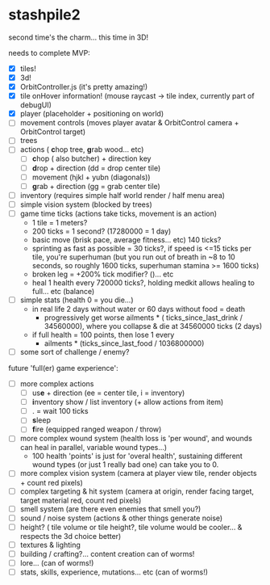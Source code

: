 # stashpile2
second time's the charm... this time in 3D! 

needs to complete MVP:
- [x] tiles!
- [x] 3d!
- [x] OrbitController.js (it's pretty amazing!)
- [x] tile onHover information! (mouse raycast -> tile index, currently part of debugUI)
- [x] player (placeholder + positioning on world)
- [ ] movement controls (moves player avatar & OrbitControl camera + OrbitControl target)
- [ ] trees
- [ ] actions ( **c**hop tree, **g**rab wood... etc)
  - [ ] **c**hop ( also butcher) + direction key
  - [ ] **d**rop + direction (dd = drop center tile)
  - [ ] movement (hjkl + yubn (diagonals))
  - [ ] **g**rab + direction (gg = grab center tile)
- [ ] inventory (requires simple half world render / half menu area)
- [ ] simple vision system (blocked by trees)
- [ ] game time ticks (actions take ticks, movement is an action)
  - 1 tile = 1 meters?
  - 200 ticks = 1 second? (17280000 = 1 day)
  - basic move (brisk pace, average fitness... etc) 140 ticks?
  - sprinting as fast as possible = 30 ticks?, if speed is <=15 ticks per tile, you're superhuman (but you run out of breath in ~8 to 10 seconds, so roughly 1600 ticks, superhuman stamina >= 1600 ticks)
  - broken leg = +200% tick modifier? ()... etc
  - heal 1 health every 720000 ticks?, holding medkit allows healing to full... etc (balance)
- [ ] simple stats (health 0 = you die...)
  - in real life 2 days without water or 60 days without food = death
    - progressively get worse ailments * ( ticks_since_last_drink / 34560000), where you collapse & die at 34560000 ticks (2 days)
  - if full health = 100 points, then lose 1 every 
    - ailments * (ticks_since_last_food / 1036800000)
- [ ] some sort of challenge / enemy?

future 'full(er) game experience':
- [ ] more complex actions
  - [ ] us**e** + direction (ee = center tile, i = inventory)
  - [ ] **i**nventory show / list inventory (+ allow actions from item)
  - [ ] . = wait 100 ticks
  - [ ] **s**leep
  - [ ] **f**ire (equipped ranged weapon / throw)
- [ ] more complex wound system (health loss is 'per wound', and wounds can heal in parallel, variable wound types...)
  - 100 health 'points' is just for 'overal health', sustaining different wound types (or just 1 really bad one) can take you to 0.
- [ ] more complex vision system (camera at player view tile, render objects + count red pixels)
- [ ] complex targeting & hit system (camera at origin, render facing target, target material red, count red pixels)
- [ ] smell system (are there even enemies that smell you?)
- [ ] sound / noise system (actions & other things generate noise)
- [ ] height? ( tile volume or tile height?, tile volume would be cooler... & respects the 3d choice better)
- [ ] textures & lighting
- [ ] building / crafting?... content creation can of worms!
- [ ] lore... (can of worms!)
- [ ] stats, skills, experience, mutations... etc (can of worms!)
